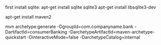 first install sqlite:
apt-get install sqlite sqlite3
apt-get install libsqlite3-dev

apt-get install maven2

mvn archetype:generate
-DgroupId=com.companyname.bank
-DartifactId=consumerBanking
-DarchetypeArtifactId=maven-archetype-quickstart
-DinteractiveMode=false
-DarchetypeCatalog=internal
